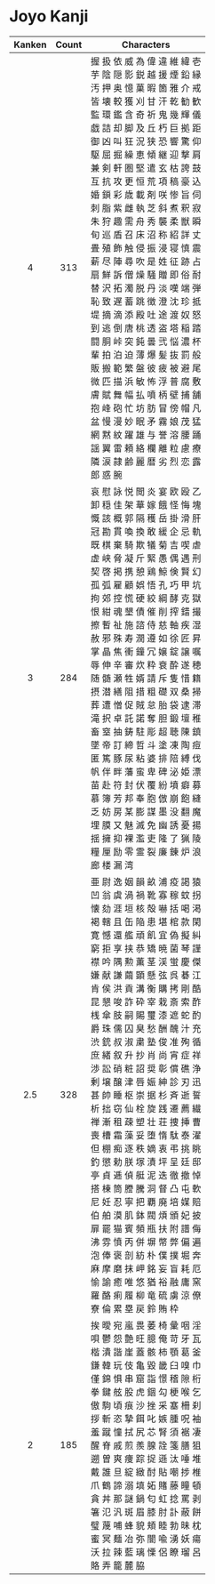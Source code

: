 
# Joyo Kanji

| Kanken | Count | Characters                                                                                                                                                                                                                                                                                                                                                                                                                                                                                                                                                                                                                                                                                                                                                                      |
| :----: | :---: | ------------------------------------------------------------------------------------------------------------------------------------------------------------------------------------------------------------------------------------------------------------------------------------------------------------------------------------------------------------------------------------------------------------------------------------------------------------------------------------------------------------------------------------------------------------------------------------------------------------------------------------------------------------------------------------------------------------------------------------------------------------------------------- |
|   4    |  313  | 握 扱 依 威 為 偉 違 維 緯 壱<br>芋 陰 隠 影 鋭 越 援 煙 鉛 縁<br>汚 押 奥 憶 菓 暇 箇 雅 介 戒<br>皆 壊 較 獲 刈 甘 汗 乾 勧 歓<br>監 環 鑑 含 奇 祈 鬼 幾 輝 儀<br>戯 詰 却 脚 及 丘 朽 巨 拠 距<br>御 凶 叫 狂 況 狭 恐 響 驚 仰<br>駆 屈 掘 繰 恵 傾 継 迎 撃 肩<br>兼 剣 軒 圏 堅 遣 玄 枯 誇 鼓<br>互 抗 攻 更 恒 荒 項 稿 豪 込<br>婚 鎖 彩 歳 載 剤 咲 惨 旨 伺<br>刺 脂 紫 雌 執 芝 斜 煮 釈 寂<br>朱 狩 趣 需 舟 秀 襲 柔 獣 瞬<br>旬 巡 盾 召 床 沼 称 紹 詳 丈<br>畳 殖 飾 触 侵 振 浸 寝 慎 震<br>薪 尽 陣 尋 吹 是 姓 征 跡 占<br>扇 鮮 訴 僧 燥 騒 贈 即 俗 耐<br>替 沢 拓 濁 脱 丹 淡 嘆 端 弾<br>恥 致 遅 蓄 跳 徴 澄 沈 珍 抵<br>堤 摘 滴 添 殿 吐 途 渡 奴 怒<br>到 逃 倒 唐 桃 透 盗 塔 稲 踏<br>闘 胴 峠 突 鈍 曇 弐 悩 濃 杯<br>輩 拍 泊 迫 薄 爆 髪 抜 罰 般<br>販 搬 範 繁 盤 彼 疲 被 避 尾<br>微 匹 描 浜 敏 怖 浮 普 腐 敷<br>膚 賦 舞 幅 払 噴 柄 壁 捕 舗<br>抱 峰 砲 忙 坊 肪 冒 傍 帽 凡<br>盆 慢 漫 妙 眠 矛 霧 娘 茂 猛<br>網 黙 紋 躍 雄 与 誉 溶 腰 踊<br>謡 翼 雷 頼 絡 欄 離 粒 慮 療<br>隣 涙 隷 齢 麗 暦 劣 烈 恋 露<br>郎 惑 腕                                  |
|   3    |  284  | 哀 慰 詠 悦 閲 炎 宴 欧 殴 乙<br>卸 穏 佳 架 華 嫁 餓 怪 悔 塊<br>慨 該 概 郭 隔 穫 岳 掛 滑 肝<br>冠 勘 貫 喚 換 敢 緩 企 忌 軌<br>既 棋 棄 騎 欺 犠 菊 吉 喫 虐<br>虚 峡 脅 凝 斤 緊 愚 偶 遇 刑<br>契 啓 掲 携 憩 鶏 鯨 倹 賢 幻<br>孤 弧 雇 顧 娯 悟 孔 巧 甲 坑<br>拘 郊 控 慌 硬 絞 綱 酵 克 獄<br>恨 紺 魂 墾 債 催 削 搾 錯 撮<br>擦 暫 祉 施 諮 侍 慈 軸 疾 湿<br>赦 邪 殊 寿 潤 遵 如 徐 匠 昇<br>掌 晶 焦 衝 鐘 冗 嬢 錠 譲 嘱<br>辱 伸 辛 審 炊 粋 衰 酔 遂 穂<br>随 髄 瀬 牲 婿 請 斥 隻 惜 籍<br>摂 潜 繕 阻 措 粗 礎 双 桑 掃<br>葬 遭 憎 促 賊 怠 胎 袋 逮 滞<br>滝 択 卓 託 諾 奪 胆 鍛 壇 稚<br>畜 窒 抽 鋳 駐 彫 超 聴 陳 鎮<br>墜 帝 訂 締 哲 斗 塗 凍 陶 痘<br>匿 篤 豚 尿 粘 婆 排 陪 縛 伐<br>帆 伴 畔 藩 蛮 卑 碑 泌 姫 漂<br>苗 赴 符 封 伏 覆 紛 墳 癖 募<br>慕 簿 芳 邦 奉 胞 倣 崩 飽 縫<br>乏 妨 房 某 膨 謀 墨 没 翻 魔<br>埋 膜 又 魅 滅 免 幽 誘 憂 揚<br>揺 擁 抑 裸 濫 吏 隆 了 猟 陵<br>糧 厘 励 零 霊 裂 廉 錬 炉 浪<br>廊 楼 漏 湾                                                                                                     |
|  2.5   |  328  | 亜 尉 逸 姻 韻 畝 浦 疫 謁 猿<br>凹 翁 虞 渦 禍 靴 寡 稼 蚊 拐<br>懐 劾 涯 垣 核 殻 嚇 括 喝 渇<br>褐 轄 且 缶 陥 患 堪 棺 款 閑<br>寛 憾 還 艦 頑 飢 宜 偽 擬 糾<br>窮 拒 享 挟 恭 矯 暁 菌 琴 謹<br>襟 吟 隅 勲 薫 茎 渓 蛍 慶 傑<br>嫌 献 謙 繭 顕 懸 弦 呉 碁 江<br>肯 侯 洪 貢 溝 衡 購 拷 剛 酷<br>昆 懇 唆 詐 砕 宰 栽 斎 索 酢<br>桟 傘 肢 嗣 賜 璽 漆 遮 蛇 酌<br>爵 珠 儒 囚 臭 愁 酬 醜 汁 充<br>渋 銃 叔 淑 粛 塾 俊 准 殉 循<br>庶 緒 叙 升 抄 肖 尚 宵 症 祥<br>渉 訟 硝 粧 詔 奨 彰 償 礁 浄<br>剰 壌 醸 津 唇 娠 紳 診 刃 迅<br>甚 帥 睡 枢 崇 据 杉 斉 逝 誓<br>析 拙 窃 仙 栓 旋 践 遷 薦 繊<br>禅 漸 租 疎 塑 壮 荘 捜 挿 曹<br>喪 槽 霜 藻 妥 堕 惰 駄 泰 濯<br>但 棚 痴 逐 秩 嫡 衷 弔 挑 眺<br>釣 懲 勅 朕 塚 漬 坪 呈 廷 邸<br>亭 貞 逓 偵 艇 泥 迭 徹 撤 悼<br>搭 棟 筒 謄 騰 洞 督 凸 屯 軟<br>尼 妊 忍 寧 把 覇 廃 培 媒 賠<br>伯 舶 漠 肌 鉢 閥 煩 頒 妃 披<br>扉 罷 猫 賓 頻 瓶 扶 附 譜 侮<br>沸 雰 憤 丙 併 塀 幣 弊 偏 遍<br>泡 俸 褒 剖 紡 朴 僕 撲 堀 奔<br>麻 摩 磨 抹 岬 銘 妄 盲 耗 厄<br>愉 諭 癒 唯 悠 猶 裕 融 庸 窯<br>羅 酪 痢 履 柳 竜 硫 虜 涼 僚<br>寮 倫 累 塁 戻 鈴 賄 枠 |
|   2    |  185  | 挨 曖 宛 嵐 畏 萎 椅 彙 咽 淫<br>唄 鬱 怨 艶 旺 臆 俺 苛 牙 瓦<br>楷 潰 諧 崖 蓋 骸 柿 顎 葛 釜<br>鎌 韓 玩 伎 亀 毀 畿 臼 嗅 巾<br>僅 錦 惧 串 窟 詣 憬 稽 隙 桁<br>拳 鍵 舷 股 虎 錮 勾 梗 喉 乞<br>傲 駒 頃 痕 沙 挫 采 塞 柵 刹<br>拶 斬 恣 摯 餌 叱 嫉 腫 呪 袖<br>羞 蹴 憧 拭 尻 芯 腎 須 裾 凄<br>醒 脊 戚 煎 羨 腺 詮 箋 膳 狙<br>遡 曽 爽 痩 踪 捉 遜 汰 唾 堆<br>戴 誰 旦 綻 緻 酎 貼 嘲 捗 椎<br>爪 鶴 諦 溺 填 妬 賭 藤 瞳 頓<br>貪 丼 那 謎 鍋 匂 虹 捻 罵 剥<br>箸 氾 汎 斑 眉 膝 肘 訃 蔽 餅<br>璧 蔑 哺 蜂 貌 頬 睦 勃 昧 枕<br>蜜 冥 麺 冶 弥 闇 喩 湧 妖 瘍<br>沃 拉 辣 藍 璃 慄 侶 瞭 瑠 呂<br>賂 弄 籠 麓 脇                                                                                                                                                                                                                                                                                                                                         |
